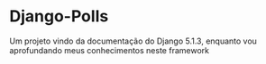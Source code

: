# Django-Polls
Um projeto vindo da documentação do Django 5.1.3, enquanto vou aprofundando meus conhecimentos neste framework
